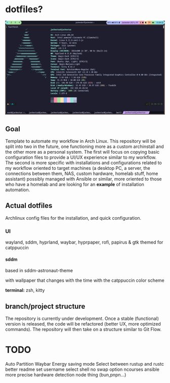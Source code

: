 # dotfiles?

![main](assets/main.png)

## Goal

Template to automate my workflow in Arch Linux. This repository will be split into two in the future, one functioning more as a custom archinstall and the other more as a personal system. The first will focus on copying basic configuration files to provide a UI/UX experience similar to my workflow. The second is more specific with installations and configurations related to my workflow oriented to target machines (a desktop PC, a server, the connections between them, NAS, custom hardware, homelab stuff, home assistant) possibly managed with Ansible or similar, more oriented to those who have a homelab and are looking for an **example** of installation automation.

## Actual dotfiles

Archlinux config files for the installation, and quick configuration.

### UI

wayland, sddm, hyprland, waybar, hyprpaper, rofi, papirus & gtk themed for catppuccin

#### sddm

based in sddm-astronaut-theme

with wallpaper that changes with the time with the catppuccin color scheme

**terminal:** zsh, kitty

## branch/project structure

The repository is currently under development. Once a stable (functional) version is released, the code will be refactored (better UX, more optimized commands). The repository will then take on a structure similar to Git Flow.

# TODO

Auto Partition
Waybar Energy saving mode
Select between rustup and rustc
better readme
set username
select shell
no swap option
ncourses
ansible
more precise hardware detection
node thing (bun,pnpn...)
